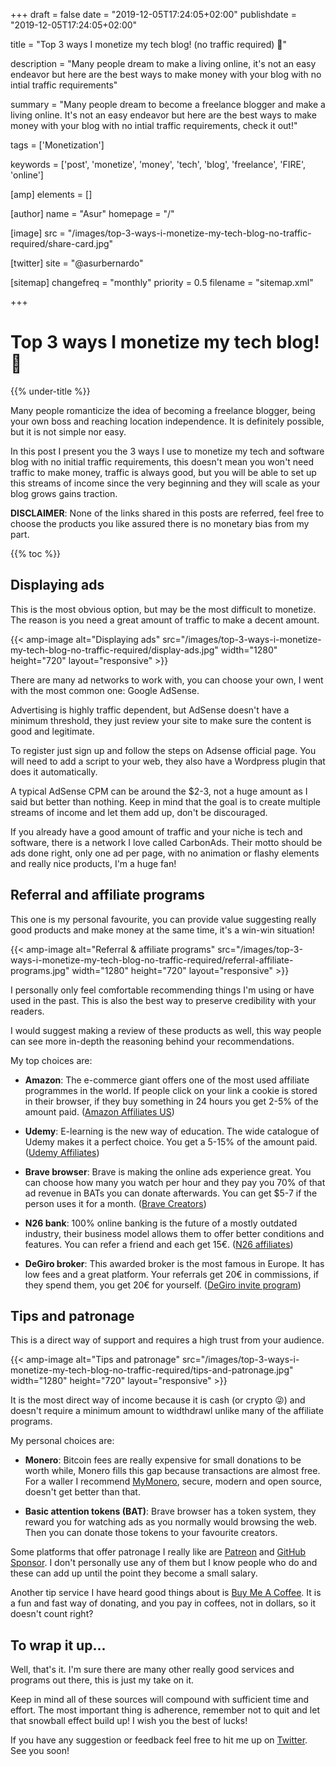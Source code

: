 +++
draft = false
date = "2019-12-05T17:24:05+02:00"
publishdate = "2019-12-05T17:24:05+02:00"

title = "Top 3 ways I monetize my tech blog! (no traffic required) 💸"

description = "Many people dream to make a living online, it's not an easy endeavor but here are the best ways to make money with your blog with no intial traffic requirements"

summary = "Many people dream to become a freelance blogger and make a living online. It's not an easy endeavor but here are the best ways to make money with your blog with no intial traffic requirements, check it out!"

tags = ['Monetization']

keywords = ['post', 'monetize', 'money', 'tech', 'blog', 'freelance', 'FIRE', 'online']

[amp]
    elements = []

[author]
    name = "Asur"
    homepage = "/"

[image]
    src = "/images/top-3-ways-i-monetize-my-tech-blog-no-traffic-required/share-card.jpg"

[twitter]
    site = "@asurbernardo"

[sitemap]
  changefreq = "monthly"
  priority = 0.5
  filename = "sitemap.xml"

+++

# Top 3 ways I monetize my tech blog! 💸

{{% under-title %}}

Many people romanticize the idea of becoming a freelance blogger, being your own boss and reaching location independence. It is definitely possible, but it is not simple nor easy.

In this post I present you the 3 ways I use to monetize my tech and software blog with no initial traffic requirements, this doesn't mean you won't need traffic to make money, traffic is always good, but you will be able to set up this streams of income since the very beginning and they will scale as your blog grows gains traction.

**DISCLAIMER**: None of the links shared in this posts are referred, feel free to choose the products you like assured there is no monetary bias from my part.

{{% toc %}}

## Displaying ads

This is the most obvious option, but may be the most difficult to monetize. The reason is you need a great amount of traffic to make a decent amount.

{{< amp-image
    alt="Displaying ads"
    src="/images/top-3-ways-i-monetize-my-tech-blog-no-traffic-required/display-ads.jpg"
    width="1280"
    height="720"
    layout="responsive" >}}

There are many ad networks to work with, you can choose your own, I went with the most common one: Google AdSense.

Advertising is highly traffic dependent, but AdSense doesn't have a minimum threshold, they just review your site to make sure the content is good and legitimate.

To register just sign up and follow the steps on Adsense official page. You will need to add a script to your web, they also have a Wordpress plugin that does it automatically.

A typical AdSense CPM can be around the $2-3, not a huge amount as I said but better than nothing. Keep in mind that the goal is to create multiple streams of income and let them add up, don't be discouraged.

If you already have a good amount of traffic and your niche is tech and software, there is a network I love called CarbonAds. Their motto should be ads done right, only one ad per page, with no animation or flashy elements and really nice products, I'm a huge fan!

## Referral and affiliate programs

This one is my personal favourite, you can provide value suggesting really good products and make money at the same time, it's a win-win situation!

{{< amp-image
    alt="Referral & affiliate programs"
    src="/images/top-3-ways-i-monetize-my-tech-blog-no-traffic-required/referral-affiliate-programs.jpg"
    width="1280"
    height="720"
    layout="responsive" >}}

I personally only feel comfortable recommending things I'm using or have used in the past. This is also the best way to preserve credibility with your readers.

I would suggest making a review of these products as well, this way people can see more in-depth the reasoning behind your recommendations.

My top choices are:

- **Amazon**: The e-commerce giant offers one of the most used affiliate programmes in the world. If people click on your link a cookie is stored in their browser, if they buy something in 24 hours you get 2-5% of the amount paid. ([Amazon Affiliates US](https://affiliate-program.amazon.com/))

- **Udemy**: E-learning is the new way of education. The wide catalogue of Udemy makes it a perfect choice. You get a 5-15% of the amount paid. ([Udemy Affiliates](https://www.udemy.com/affiliate/))

- **Brave browser**: Brave is making the online ads experience great. You can choose how many you watch per hour and they pay you 70% of that ad revenue in BATs you can donate afterwards. You can get $5-7 if the person uses it for a month. ([Brave Creators](https://publishers.basicattentiontoken.org/))

- **N26 bank**: 100% online banking is the future of a mostly outdated industry, their business model allows them to offer better conditions and features. You can refer a friend and each get 15€. ([N26 affiliates](https://n26.com/en-es/affiliate))

- **DeGiro broker**: This awarded broker is the most famous in Europe. It has low fees and a great platform. Your referrals get 20€ in commissions, if they spend them, you get 20€ for yourself. ([DeGiro invite program](https://www.degiro.ie/member-get-member/earn-20e-in-transaction-credit.html))

## Tips and patronage

This is a direct way of support and requires a high trust from your audience.

{{< amp-image
    alt="Tips and patronage"
    src="/images/top-3-ways-i-monetize-my-tech-blog-no-traffic-required/tips-and-patronage.jpg"
    width="1280"
    height="720"
    layout="responsive" >}}

It is the most direct way of income because it is cash (or crypto 😜) and doesn't require a minimum amount to widthdrawl unlike many of the affiliate programs.

My personal choices are:

 - **Monero**: Bitcoin fees are really expensive for small donations to be worth while, Monero fills this gap because transactions are almost free. For a waller I recommend [MyMonero](https://mymonero.com/), secure, modern and open source, doesn't get better than that.

 - **Basic attention tokens (BAT)**: Brave browser has a token system, they reward you for watching ads as you normally would browsing the web. Then you can donate those tokens to your favourite creators.

 Some platforms that offer patronage I really like are [Patreon](https://www.patreon.com/) and [GitHub Sponsor](https://github.com/sponsors). I don't personally use any of them but I know people who do and these can add up until the point they become a small salary.

 Another tip service I have heard good things about is [Buy Me A Coffee](https://www.buymeacoffee.com/). It is a fun and fast way of donating, and you pay in coffees, not in dollars, so it doesn't count right?

## To wrap it up...

Well, that's it. I'm sure there are many other really good services and programs out there, this is just my take on it.

Keep in mind all of these sources will compound with sufficient time and effort. The most important thing is adherence, remember not to quit and let that snowball effect build up! I wish you the best of lucks!

If you have any suggestion or feedback feel free to hit me up on [Twitter](https://twitter.com/asurbernardo). See you soon!